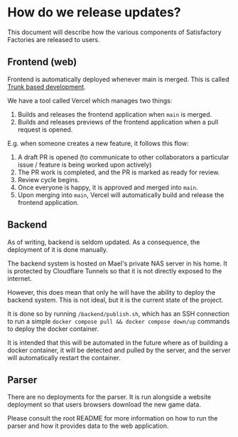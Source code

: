 # How do we release updates?

This document will describe how the various components of Satisfactory Factories are released to users.

## Frontend (web)
Frontend is automatically deployed whenever main is merged. This is called [Trunk based development](https://trunkbaseddevelopment.com/#trunk-based-development-for-smaller-teams).

We have a tool called Vercel which manages two things:
1. Builds and releases the frontend application when `main` is merged.
2. Builds and releases previews of the frontend application when a pull request is opened.

E.g. when someone creates a new feature, it follows this flow:

1. A draft PR is opened (to communicate to other collaborators a particular issue / feature is being worked upon actively)
2. The PR work is completed, and the PR is marked as ready for review.
3. Review cycle begins.
4. Once everyone is happy, it is approved and merged into `main`.
5. Upon merging into `main`, Vercel will automatically build and release the frontend application.

## Backend
As of writing, backend is seldom updated. As a consequence, the deployment of it is done manually.

The backend system is hosted on Mael's private NAS server in his home. It is protected by Cloudflare Tunnels so that it is not directly exposed to the internet.

However, this does mean that only he will have the ability to deploy the backend system. This is not ideal, but it is the current state of the project.

It is done so by running `/backend/publish.sh`, which has an SSH connection to run a simple `docker compose pull && docker compose down/up` commands to deploy the docker container.

It is intended that this will be automated in the future where as of building a docker container, it will be detected and pulled by the server, and the server will automatically restart the container.

## Parser
There are no deployments for the parser. It is run alongside a website deployment so that users browsers download the new game data.

Please consult the root README for more information on how to run the parser and how it provides data to the web application.